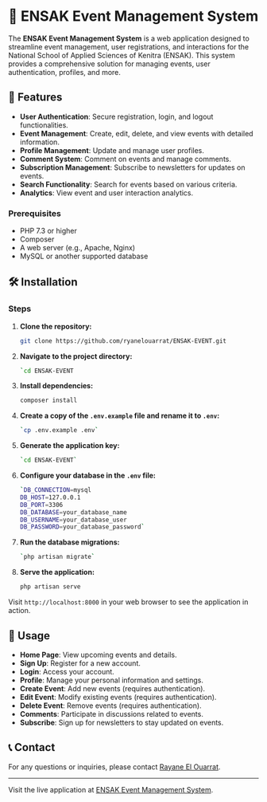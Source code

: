 
# 📅 ENSAK Event Management System

The **ENSAK Event Management System** is a web application designed to streamline event management, user registrations, and interactions for the National School of Applied Sciences of Kenitra (ENSAK). This system provides a comprehensive solution for managing events, user authentication, profiles, and more.

## 🌟 Features

- **User Authentication**: Secure registration, login, and logout functionalities.
- **Event Management**: Create, edit, delete, and view events with detailed information.
- **Profile Management**: Update and manage user profiles.
- **Comment System**: Comment on events and manage comments.
- **Subscription Management**: Subscribe to newsletters for updates on events.
- **Search Functionality**: Search for events based on various criteria.
- **Analytics**: View event and user interaction analytics.



### Prerequisites

- PHP 7.3 or higher
- Composer
- A web server (e.g., Apache, Nginx)
- MySQL or another supported database

## 🛠️ Installation
### Steps

1. **Clone the repository:**
   ```bash
   git clone https://github.com/ryanelouarrat/ENSAK-EVENT.git 
2.  **Navigate to the project directory:**
    ```bash
    `cd ENSAK-EVENT
3.  **Install dependencies:**
    ```bash
    composer install 
4.  **Create a copy of the `.env.example` file and rename it to `.env`:**
    ```bash
    `cp .env.example .env` 
 5.  **Generate the application key:**
     ```bash
     `cd ENSAK-EVENT`
6.  **Configure your database in the `.env` file:**
    ```bash
    `DB_CONNECTION=mysql
    DB_HOST=127.0.0.1
    DB_PORT=3306
    DB_DATABASE=your_database_name
    DB_USERNAME=your_database_user
    DB_PASSWORD=your_database_password` 
    
7.  **Run the database migrations:**
    ```bash
    `php artisan migrate` 
8.  **Serve the application:**
    
    ```bash
    php artisan serve 
Visit `http://localhost:8000` in your web browser to see the application in action.

## 🚀 Usage

-   **Home Page**: View upcoming events and details.
-   **Sign Up**: Register for a new account.
-   **Login**: Access your account.
-   **Profile**: Manage your personal information and settings.
-   **Create Event**: Add new events (requires authentication).
-   **Edit Event**: Modify existing events (requires authentication).
-   **Delete Event**: Remove events (requires authentication).
-   **Comments**: Participate in discussions related to events.
-   **Subscribe**: Sign up for newsletters to stay updated on events.



## 📞 Contact

For any questions or inquiries, please contact [Rayane El Ouarrat](https://www.linkedin.com/in/rayane-el-ouarrat-460abb22a/).

----------

Visit the live application at [ENSAK Event Management System](https://rayaneelouarrat.000webhostapp.com/).
